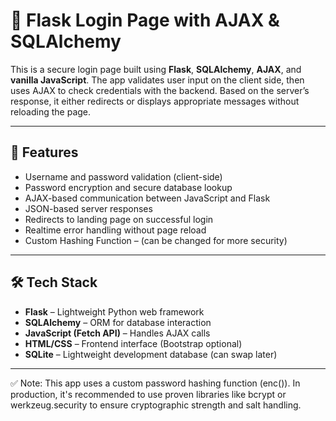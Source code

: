 # 🔐 Flask Login Page with AJAX & SQLAlchemy 

This is a secure login page built using **Flask**, **SQLAlchemy**, **AJAX**, and **vanilla JavaScript**. The app validates user input on the client side, then uses AJAX to check credentials with the backend. 
Based on the server’s response, it either redirects or displays appropriate messages without reloading the page.

---

## 🚀 Features

- Username and password validation (client-side)
- Password encryption and secure database lookup
- AJAX-based communication between JavaScript and Flask
- JSON-based server responses
- Redirects to landing page on successful login
- Realtime error handling without page reload
- Custom Hashing Function – (can be changed for more security)

---

## 🛠️ Tech Stack

- **Flask** – Lightweight Python web framework  
- **SQLAlchemy** – ORM for database interaction  
- **JavaScript (Fetch API)** – Handles AJAX calls  
- **HTML/CSS** – Frontend interface (Bootstrap optional)  
- **SQLite** – Lightweight development database (can swap later)

---

✅ Note: This app uses a custom password hashing function (enc()). In production, it's recommended to use proven libraries like bcrypt or werkzeug.security to ensure cryptographic strength and salt handling.
